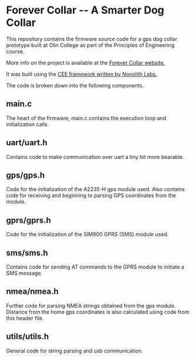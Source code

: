 Forever Collar -- A Smarter Dog Collar
================================================

This repository contains the firmware source code for a gps dog collar prototype built at Olin College as part of the Principles of Engineering course.

More info on the project is available at the [Forever Collar website.](https://forevercollar.weebly.com)

It was built using the [CEE framework written by Nonolith Labs.](https://github.com/nonolith/cee-firmware)

The code is broken down into the following components.

main.c 
-------
The heart of the firmware, main.c contains the execution loop and initialization calls.

uart/uart.h 
-----------
Contains code to make communication over uart a tiny bit more bearable.

gps/gps.h
----------
Code for the initialization of the A2235-H gps module used.
Also contains code for receiving and beginning to parsing GPS coordinates from the module.

gprs/gprs.h
-----------
Code for the initialization of the SIM900 GPRS (SMS) module used.

sms/sms.h
--------------
Contains code for sending AT commands to the GPRS module to initiate a SMS message.  

nmea/nmea.h
-----------
Further code for parsing NMEA strings obtained from the gps module.
Distance from the home gps coordinates is also calculated using code from this header file.

utils/utils.h
-------------
General code for string parsing and usb communication.

